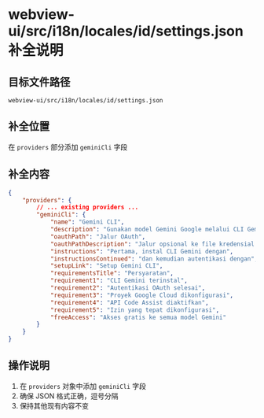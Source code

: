 # webview-ui/src/i18n/locales/id/settings.json 补全说明

## 目标文件路径

`webview-ui/src/i18n/locales/id/settings.json`

## 补全位置

在 `providers` 部分添加 `geminiCli` 字段

## 补全内容

```json
{
	"providers": {
		// ... existing providers ...
		"geminiCli": {
			"name": "Gemini CLI",
			"description": "Gunakan model Gemini Google melalui CLI Gemini",
			"oauthPath": "Jalur OAuth",
			"oauthPathDescription": "Jalur opsional ke file kredensial OAuth. Default: ~/.gemini/oauth_creds.json",
			"instructions": "Pertama, instal CLI Gemini dengan",
			"instructionsContinued": "dan kemudian autentikasi dengan",
			"setupLink": "Setup Gemini CLI",
			"requirementsTitle": "Persyaratan",
			"requirement1": "CLI Gemini terinstal",
			"requirement2": "Autentikasi OAuth selesai",
			"requirement3": "Proyek Google Cloud dikonfigurasi",
			"requirement4": "API Code Assist diaktifkan",
			"requirement5": "Izin yang tepat dikonfigurasi",
			"freeAccess": "Akses gratis ke semua model Gemini"
		}
	}
}
```

## 操作说明

1. 在 `providers` 对象中添加 `geminiCli` 字段
2. 确保 JSON 格式正确，逗号分隔
3. 保持其他现有内容不变
